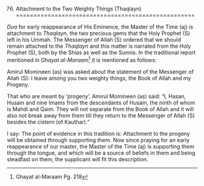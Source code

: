 76. Attachment to the Two Weighty Things (Thaqlayn)
===================================================

*Dua* for early reappearance of His Eminence, the Master of the Time
(aj) is attachment to *Thaqlayn*, the two precious gems that the Holy
Prophet (S) left in his Ummah. The Messenger of Allah (S) ordered that
we should remain attached to the *Thaqlayn* and this matter is narrated
from the Holy Prophet (S), both by the Shias as well as the Sunnis. In
the traditional report mentioned in *Ghayat al-Maraam*[^1] it is
mentioned as follows:

Amirul Momineen (as) was asked about the statement of the Messenger of
Allah (S): I leave among you two weighty things, the Book of Allah and
my Progeny.

That who are meant by ‘progeny’. Amirul Momineen (as) said: “I, Hasan,
Husain and nine Imams from the descendants of Husain, the ninth of whom
is Mahdi and Qaim. They will not separate from the Book of Allah and it
will also not break away from them till they return to the Messenger of
Allah (S) besides the cistern (of Kauthar).”

I say: The point of evidence in this tradition is: Attachment to the
progeny will be obtained through supporting them. Now since praying for
an early reappearance of our master, the Master of the Time (aj) is
supporting them through the tongue, and which will be a source of
beliefs in them and being steadfast on them, the supplicant will fit
this description.

[^1]: Ghayat al-Maraam Pg. 218


